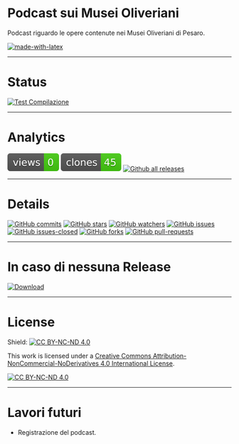 # Podcast sui Musei Oliveriani
Podcast riguardo le opere contenute nei Musei Oliveriani di Pesaro.

[![made-with-latex](https://img.shields.io/badge/Made%20with-LaTeX-1f425f.svg)](https://www.latex-project.org/)

---

# Status
[![Test Compilazione](https://github.com/Pomodoro-Musei-di-Pesaro/Musei-Oliveriani-Podcast/actions/workflows/LaTeX_Action.yml/badge.svg?branch=main&event=push)](https://github.com/Pomodoro-Musei-di-Pesaro/Musei-Oliveriani-Podcast/actions/workflows/LaTeX_Action.yml)

---

# Analytics
[![views](https://raw.githubusercontent.com/Pomodoro-Musei-di-Pesaro/Musei-Oliveriani-Podcast/traffic/traffic-Musei-Oliveriani-Podcast/views.svg)](https://github.com/Pomodoro-Musei-di-Pesaro/Musei-Oliveriani-Podcast)
[![clones](https://raw.githubusercontent.com/Pomodoro-Musei-di-Pesaro/Musei-Oliveriani-Podcast/traffic/traffic-Musei-Oliveriani-Podcast/clones.svg)](https://github.com/Pomodoro-Musei-di-Pesaro/Musei-Oliveriani-Podcast)
[![Github all releases](https://img.shields.io/github/downloads/Pomodoro-Musei-di-Pesaro/Musei-Oliveriani-Podcast/total.svg)](https://GitHub.com/Pomodoro-Musei-di-Pesaro/Musei-Oliveriani-Podcast/releases/)

---

# Details
[![GitHub commits](https://badgen.net/github/commits/Pomodoro-Musei-di-Pesaro/Musei-Oliveriani-Podcast)](https://GitHub.com/Pomodoro-Musei-di-Pesaro/Musei-Oliveriani-Podcast/commit/)
[![GitHub stars](https://badgen.net/github/stars/Pomodoro-Musei-di-Pesaro/Musei-Oliveriani-Podcast)](https://GitHub.com/Pomodoro-Musei-di-Pesaro/Musei-Oliveriani-Podcast/stargazers/)
[![GitHub watchers](https://img.shields.io/github/watchers/Pomodoro-Musei-di-Pesaro/Musei-Oliveriani-Podcast?color=blue)](https://github.com/Pomodoro-Musei-di-Pesaro/Musei-Oliveriani-Podcast/watchers)
[![GitHub issues](https://img.shields.io/github/issues/Pomodoro-Musei-di-Pesaro/Musei-Oliveriani-Podcast.svg)](https://GitHub.com/Pomodoro-Musei-di-Pesaro/Musei-Oliveriani-Podcast/issues/)
[![GitHub issues-closed](https://img.shields.io/github/issues-closed/Pomodoro-Musei-di-Pesaro/Musei-Oliveriani-Podcast.svg)](https://GitHub.com/Pomodoro-Musei-di-Pesaro/Musei-Oliveriani-Podcast/issues?q=is%3Aissue+is%3Aclosed)
[![GitHub forks](https://badgen.net/github/forks/Pomodoro-Musei-di-Pesaro/Musei-Oliveriani-Podcast/)](https://GitHub.com/Pomodoro-Musei-di-Pesaro/Musei-Oliveriani-Podcast/network/)
[![GitHub pull-requests](https://img.shields.io/github/issues-pr/Pomodoro-Musei-di-Pesaro/Musei-Oliveriani-Podcast.svg)](https://GitHub.com/Pomodoro-Musei-di-Pesaro/Musei-Oliveriani-Podcast/pull/)

---

# In caso di nessuna Release
[![Download](https://custom-icon-badges.demolab.com/badge/-Scarica%20i%20documenti%20dimostrativi-blue?style=for-the-badge&logo=download&logoColor=white "Documenti")](https://nightly.link/Pomodoro-Musei-di-Pesaro/Musei-Oliveriani-Podcast/workflows/LaTeX_Action/main/Copione.zip)

---

# License
Shield: [![CC BY-NC-ND 4.0][cc-by-nc-nd-shield]][cc-by-nc-nd]

This work is licensed under a
[Creative Commons Attribution-NonCommercial-NoDerivatives 4.0 International License][cc-by-nc-nd].

[![CC BY-NC-ND 4.0][cc-by-nc-nd-image]][cc-by-nc-nd]

[cc-by-nc-nd]: http://creativecommons.org/licenses/by-nc-nd/4.0/
[cc-by-nc-nd-image]: https://licensebuttons.net/l/by-nc-nd/4.0/88x31.png
[cc-by-nc-nd-shield]: https://img.shields.io/badge/License-CC%20BY--NC--ND%204.0-lightgrey.svg

---

# Lavori futuri
- Registrazione del podcast.
